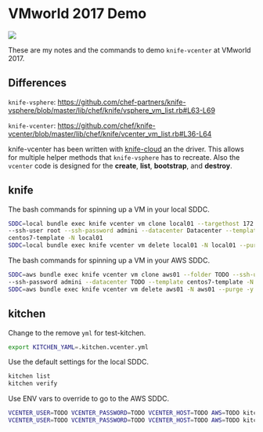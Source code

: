 # VMworld 2017 Demo

![](http://blogs.air-watch.com/wp-content/uploads/2017/04/VMworld-2017.jpg)

These are my notes and the commands to demo `knife-vcenter` at VMworld 2017.

## Differences

`knife-vsphere`: https://github.com/chef-partners/knife-vsphere/blob/master/lib/chef/knife/vsphere_vm_list.rb#L63-L69

`knife-vcenter`: https://github.com/chef/knife-vcenter/blob/master/lib/chef/knife/vcenter_vm_list.rb#L36-L64

knife-vcenter has been written with [knife-cloud][knifecloud] an the driver. This allows for
multiple helper methods that `knife-vsphere` has to recreate. Also the `vcenter` code is designed for
the **create**, **list**, **bootstrap**, and **destroy**.

## knife

The bash commands for spinning up a VM in your local SDDC.
```bash
SDDC=local bundle exec knife vcenter vm clone local01 --targethost 172.16.20.42 \
--ssh-user root --ssh-password admini --datacenter Datacenter --template \
centos7-template -N local01
SDDC=local bundle exec knife vcenter vm delete local01 -N local01 --purge -y
```

The bash commands for spinning up a VM in your AWS SDDC.
```bash
SDDC=aws bundle exec knife vcenter vm clone aws01 --folder TODO --ssh-user root \
--ssh-password admini --datacenter TODO --template centos7-template -N aws01
SDDC=aws bundle exec knife vcenter vm delete aws01 -N aws01 --purge -y
```

## kitchen

Change to the remove `yml` for test-kitchen.
```bash
export KITCHEN_YAML=.kitchen.vcenter.yml
```

Use the default settings for the local SDDC.
```bash
kitchen list
kitchen verify
```

Use ENV vars to override to go to the AWS SDDC.
```bash
VCENTER_USER=TODO VCENTER_PASSWORD=TODO VCENTER_HOST=TODO AWS=TODO kitchen list
VCENTER_USER=TODO VCENTER_PASSWORD=TODO VCENTER_HOST=TODO AWS=TODO kitchen verify
```

[knifecloud]: https://github.com/chef/knife-cloud
